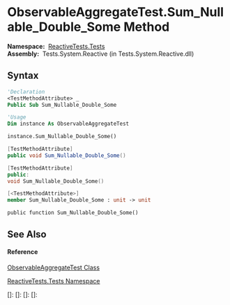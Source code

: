 # ObservableAggregateTest.Sum\_Nullable\_Double\_Some Method

**Namespace:**  [ReactiveTests.Tests](ReactiveTests.Tests\ReactiveTests.Tests.md)  
**Assembly:**  Tests.System.Reactive (in Tests.System.Reactive.dll)

## Syntax

```vb
'Declaration
<TestMethodAttribute> _
Public Sub Sum_Nullable_Double_Some
```

```vb
'Usage
Dim instance As ObservableAggregateTest

instance.Sum_Nullable_Double_Some()
```

```csharp
[TestMethodAttribute]
public void Sum_Nullable_Double_Some()
```

```c++
[TestMethodAttribute]
public:
void Sum_Nullable_Double_Some()
```

```fsharp
[<TestMethodAttribute>]
member Sum_Nullable_Double_Some : unit -> unit 
```

```jscript
public function Sum_Nullable_Double_Some()
```

## See Also

#### Reference

[ObservableAggregateTest Class](ObservableAggregateTest\ObservableAggregateTest.md)

[ReactiveTests.Tests Namespace](ReactiveTests.Tests\ReactiveTests.Tests.md)

[]: 
[]: 
[]: 
[]: 